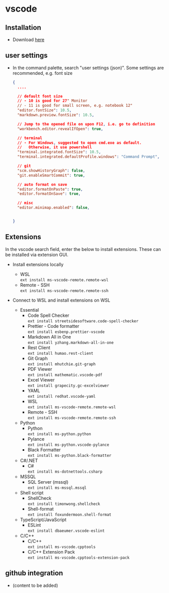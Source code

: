 # vscode

## Installation
- Download [here](https://code.visualstudio.com/download)

## user settings
- In the command palette, search "user settings (json)". Some settings are recommended, e.g. font size
  ```json
  {
    ....

    // default font size
    // - 10 is good for 27" Monitor
    // - 11 is good for small screen, e.g. notebook 12"
    "editor.fontSize": 10.5,
    "markdown.preview.fontSize": 10.5,

    // Jump to the opened file on upon F12, i.e. go to definition
    "workbench.editor.revealIfOpen": true,

    // terminal
    // - For Windows, suggested to open cmd.exe as default. 
    //   Otherwise, it use powershell
    "terminal.integrated.fontSize": 10.5,
    "terminal.integrated.defaultProfile.windows": "Command Prompt",

    // git
    "scm.showHistoryGraph": false,
    "git.enableSmartCommit": true,  

    // auto format on save
    "editor.formatOnPaste": true,
    "editor.formatOnSave": true,

    // misc
    "editor.minimap.enabled": false,


  }
  ```

## Extensions
In the vscode search field, enter the below to install extensions.  These can be installed via extension GUI.

- Install extensions locally
  - WSL  
    `ext install ms-vscode-remote.remote-wsl` 
  - Remote - SSH  
    `ext install ms-vscode-remote.remote-ssh` 

- Connect to WSL and install extensions on WSL
  - Essential
    - Code Spell Checker  
      `ext install streetsidesoftware.code-spell-checker`
    - Prettier - Code formatter  
      `ext install esbenp.prettier-vscode`
    - Markdown All in One  
      `ext install yzhang.markdown-all-in-one`
    - Rest Client  
      `ext install humao.rest-client`
    - Git Graph  
      `ext install mhutchie.git-graph`
    - PDF Viewer  
      `ext install mathematic.vscode-pdf`
    - Excel Viewer  
      `ext install grapecity.gc-excelviewer`
    - YAML  
      `ext install redhat.vscode-yaml`
    - WSL  
      `ext install ms-vscode-remote.remote-wsl`
    - Remote - SSH  
      `ext install ms-vscode-remote.remote-ssh`
  - Python
    - Python  
      `ext install ms-python.python`
    - Pylance  
      `ext install ms-python.vscode-pylance`
    - Black Formatter  
      `ext install ms-python.black-formatter`
  - C#/.NET
    - C#  
      `ext install ms-dotnettools.csharp`
  - MSSQL
    - SQL Server (mssql)  
      `ext install ms-mssql.mssql`
  - Shell script
    - ShellCheck  
      `ext install timonwong.shellcheck`
    - Shell-format  
      `ext install foxundermoon.shell-format`
  - TypeScript/JavaScript
    - ESLint  
      `ext install dbaeumer.vscode-eslint`
  - C/C++
    - C/C++  
      `ext install ms-vscode.cpptools`
    - C/C++ Extension Pack  
      `ext install ms-vscode.cpptools-extension-pack`

## github integration
- (content to be added)
